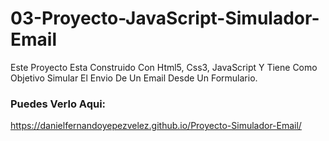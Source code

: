 # 03-Proyecto-JavaScript-Simulador-Email
Este Proyecto Esta Construido Con Html5, Css3, JavaScript Y Tiene Como Objetivo Simular El Envio De Un Email Desde Un Formulario. 

### Puedes Verlo Aqui: 
https://danielfernandoyepezvelez.github.io/Proyecto-Simulador-Email/
